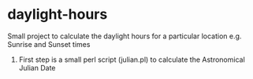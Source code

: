daylight-hours
==============

Small project to calculate the daylight hours for a particular location e.g. Sunrise and Sunset times

1) First step is a small perl script (julian.pl) to calculate the Astronomical Julian Date
